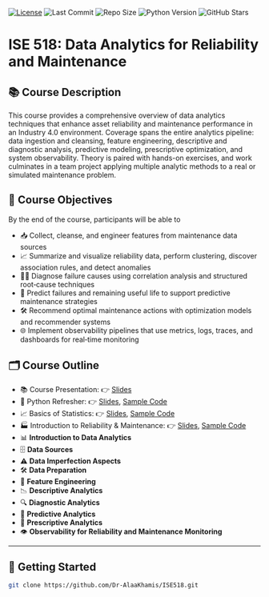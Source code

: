 [![License](https://img.shields.io/badge/License-MIT-yellow.svg)](https://github.com/Dr-AlaaKhamis/ISE518/blob/main/LICENSE)
![Last Commit](https://img.shields.io/github/last-commit/Dr-AlaaKhamis/ISE518)
![Repo Size](https://img.shields.io/github/repo-size/Dr-AlaaKhamis/ISE518)
![Python Version](https://img.shields.io/badge/python-3.8%2B-blue)
![GitHub Stars](https://img.shields.io/github/stars/Dr-AlaaKhamis/ISE518?style=social)


# ISE 518: Data Analytics for Reliability and Maintenance

## 📚 Course Description
This course provides a comprehensive overview of data analytics techniques that enhance asset reliability and maintenance performance in an Industry 4.0 environment. Coverage spans the entire analytics pipeline: data ingestion and cleansing, feature engineering, descriptive and diagnostic analysis, predictive modeling, prescriptive optimization, and system observability. Theory is paired with hands-on exercises, and work culminates in a team project applying multiple analytic methods to a real or simulated maintenance problem.

## 🎯 Course Objectives
By the end of the course, participants will be able to  
- 📥 Collect, cleanse, and engineer features from maintenance data sources  
- 📈 Summarize and visualize reliability data, perform clustering, discover association rules, and detect anomalies  
- 🕵️‍♂️ Diagnose failure causes using correlation analysis and structured root‑cause techniques  
- 🔮 Predict failures and remaining useful life to support predictive maintenance strategies  
- 🛠️ Recommend optimal maintenance actions with optimization models and recommender systems  
- 🌐 Implement observability pipelines that use metrics, logs, traces, and dashboards for real‑time monitoring  

## 🗂️ Course Outline
- 📚 Course Presentation: 👉 [Slides](https://github.com/Dr-AlaaKhamis/ISE518/tree/main/slides/L1-Course_Presentation.pdf) 
- 🐍 Python Refresher: 👉 [Slides](https://github.com/Dr-AlaaKhamis/ISE518/tree/main/slides/L2-Python-I.pdf), [Sample Code](https://github.com/Dr-AlaaKhamis/ISE518/tree/main/1_Python_refresher)
- 📈 Basics of Statistics: 👉 [Slides](https://github.com/Dr-AlaaKhamis/ISE518/tree/main/slides/L3-Statistics.pdf), [Sample Code](https://github.com/Dr-AlaaKhamis/ISE518/tree/main/2_Statistics)
- 🏭 Introduction to Reliability & Maintenance: 👉 [Slides](https://github.com/Dr-AlaaKhamis/ISE518/tree/main/slides/L4-RM.pdf), [Sample Code](https://github.com/Dr-AlaaKhamis/ISE518/tree/main/3_R&M)
- 📊 **Introduction to Data Analytics**
- 🗄️ **Data Sources**
- ⚠️ **Data Imperfection Aspects**
- 🛠️ **Data Preparation**
- 🧬 **Feature Engineering**
- 📉 **Descriptive Analytics**
- 🔍 **Diagnostic Analytics**
- 🔮 **Predictive Analytics**
- 🚀 **Prescriptive Analytics**
- 👁️ **Observability for Reliability and Maintenance Monitoring**

---

## 🚀 Getting Started

```bash
git clone https://github.com/Dr-AlaaKhamis/ISE518.git
```